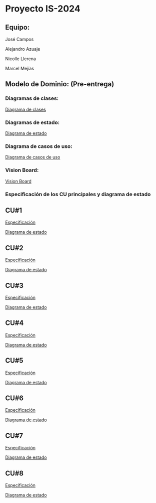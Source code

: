 # Proyecto IS-2024
## Equipo:

José Campos

Alejandro Azuaje

Nicolle Llerena

Marcel Mejías

## Modelo de Dominio: (Pre-entrega)
  ### Diagramas de clases:

  [Diagrama de clases](/docs/scenariosView/esbozo_clases.jpg)
  
  ### Diagramas de estado:

  [Diagrama de estado](/docs/scenariosView/esbozo_diagrama_estados.png)

   ### Diagrama de casos de uso:

  [Diagrama de casos de uso](docs/scenariosView/Diagrama_de_casos.png)

   ### Vision Board:

  [Vision Board](docs/scenariosView/Vision_Board.png)
  ### Especificación de los CU principales y diagrama de estado
  
  ## CU#1
  
  [Especificación](/docs/scenariosView/CU1Iniciar_sesion.jpg)

  [Diagrama de estado](/docs/scenariosView/Estado_CU#1.jpg)

  ## CU#2
  
  [Especificación](/docs/scenariosView/CU2Registrar_curso.jpg)

  [Diagrama de estado](/docs/scenariosView/Estado_CU#2.jpg)

  ## CU#3
  
  [Especificación](/docs/scenariosView/CU3Consultarinformaciondecurso.jpg)

  [Diagrama de estado](/docs/scenariosView/Estado_CU#3.jpg)

  ## CU#4
  
  [Especificación](/docs/scenariosView/CU_4_Evaluar_curso.jpg)

  [Diagrama de estado](/docs/scenariosView/Estado_CU#4.jpg)

  ## CU#5
  
  [Especificación](/docs/scenariosView/CU_5_Consultar_informacion_usuario.jpg)

  [Diagrama de estado](/docs/scenariosView/Estado_CU#5.jpg)

  ## CU#6
  
  [Especificación](/docs/scenariosView/CU_6_Expediente_Usuario.jpg)

  [Diagrama de estado](/docs/scenariosView/Estado_CU#6.jpg)

  ## CU#7
  
  [Especificación](/docs/scenariosView/CU_7_Ejecutar_curso.jpg)

  [Diagrama de estado](/docs/scenariosView/Estado_CU#7.jpg)

  ## CU#8
  
  [Especificación](/docs/scenariosView/CU_8_Cerrar_sesion.jpg)

  [Diagrama de estado](/docs/scenariosView/Estado_CU#8.jpg)
  
